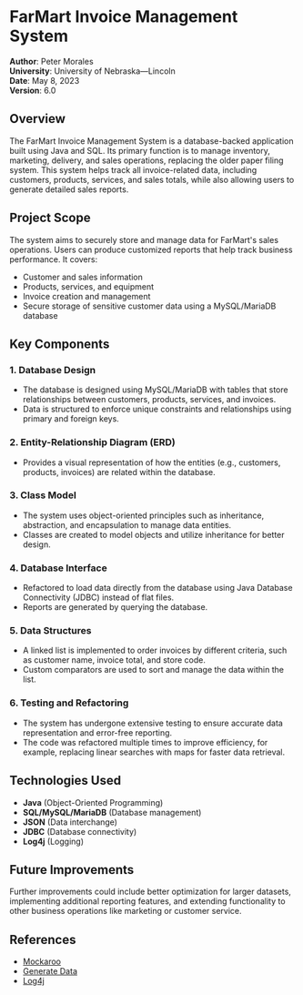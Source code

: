 # FarMart Invoice Management System

**Author**: Peter Morales  
**University**: University of Nebraska—Lincoln  
**Date**: May 8, 2023  
**Version**: 6.0

## Overview

The FarMart Invoice Management System is a database-backed application built using Java and SQL. Its primary function is to manage inventory, marketing, delivery, and sales operations, replacing the older paper filing system. This system helps track all invoice-related data, including customers, products, services, and sales totals, while also allowing users to generate detailed sales reports.

## Project Scope

The system aims to securely store and manage data for FarMart's sales operations. Users can produce customized reports that help track business performance. It covers:
- Customer and sales information
- Products, services, and equipment
- Invoice creation and management
- Secure storage of sensitive customer data using a MySQL/MariaDB database

## Key Components

### 1. **Database Design**
- The database is designed using MySQL/MariaDB with tables that store relationships between customers, products, services, and invoices.
- Data is structured to enforce unique constraints and relationships using primary and foreign keys.

### 2. **Entity-Relationship Diagram (ERD)**
- Provides a visual representation of how the entities (e.g., customers, products, invoices) are related within the database.

### 3. **Class Model**
- The system uses object-oriented principles such as inheritance, abstraction, and encapsulation to manage data entities.
- Classes are created to model objects and utilize inheritance for better design.

### 4. **Database Interface**
- Refactored to load data directly from the database using Java Database Connectivity (JDBC) instead of flat files.
- Reports are generated by querying the database.

### 5. **Data Structures**
- A linked list is implemented to order invoices by different criteria, such as customer name, invoice total, and store code.
- Custom comparators are used to sort and manage the data within the list.

### 6. **Testing and Refactoring**
- The system has undergone extensive testing to ensure accurate data representation and error-free reporting.
- The code was refactored multiple times to improve efficiency, for example, replacing linear searches with maps for faster data retrieval.

## Technologies Used

- **Java** (Object-Oriented Programming)
- **SQL/MySQL/MariaDB** (Database management)
- **JSON** (Data interchange)
- **JDBC** (Database connectivity)
- **Log4j** (Logging)

## Future Improvements

Further improvements could include better optimization for larger datasets, implementing additional reporting features, and extending functionality to other business operations like marketing or customer service.

## References

- [Mockaroo](http://www.mockaroo.com)
- [Generate Data](http://www.generatedata.com)
- [Log4j](https://logging.apache.org/log4j/2.x/)
